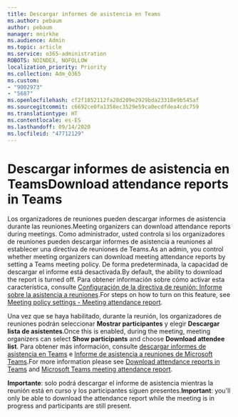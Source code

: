 ```yaml
---
title: Descargar informes de asistencia en Teams
ms.author: pebaum
author: pebaum
manager: mnirkhe
ms.audience: Admin
ms.topic: article
ms.service: o365-administration
ROBOTS: NOINDEX, NOFOLLOW
localization_priority: Priority
ms.collection: Adm_O365
ms.custom:
- "9002973"
- "5687"
ms.openlocfilehash: cf2f1852112fa28d209e2929bda23318e9b545af
ms.sourcegitcommit: c6692ce0fa1358ec3529e59ca0ecdfdea4cdc759
ms.translationtype: HT
ms.contentlocale: es-ES
ms.lasthandoff: 09/14/2020
ms.locfileid: "47712129"
---
```

# <a name="download-attendance-reports-in-teams"></a><span data-ttu-id="cece4-102">Descargar informes de asistencia en Teams</span><span class="sxs-lookup"><span data-stu-id="cece4-102">Download attendance reports in Teams</span></span>

<span data-ttu-id="cece4-103">Los organizadores de reuniones pueden descargar informes de asistencia durante las reuniones.</span><span class="sxs-lookup"><span data-stu-id="cece4-103">Meeting organizers can download attendance reports during meetings.</span></span> <span data-ttu-id="cece4-104">Como administrador, usted controla si los organizadores de reuniones pueden descargar informes de asistencia a reuniones al establecer una directiva de reuniones de Teams.</span><span class="sxs-lookup"><span data-stu-id="cece4-104">As an admin, you control whether meeting organizers can download meeting attendance reports by setting a Teams meeting policy.</span></span> <span data-ttu-id="cece4-105">De forma predeterminada, la capacidad de descargar el informe está desactivada.</span><span class="sxs-lookup"><span data-stu-id="cece4-105">By default, the ability to download the report is turned off.</span></span> <span data-ttu-id="cece4-106">Para obtener información sobre cómo activar esta característica, consulte [Configuración de la directiva de reunión: Informe sobre la asistencia a reuniones](https://docs.microsoft.com/microsoftteams/meeting-policies-in-teams#meeting-policy-settings---meeting-attendance-report).</span><span class="sxs-lookup"><span data-stu-id="cece4-106">For steps on how to turn on this feature, see  [Meeting policy settings - Meeting attendance report](https://docs.microsoft.com/microsoftteams/meeting-policies-in-teams#meeting-policy-settings---meeting-attendance-report).</span></span>

<span data-ttu-id="cece4-107">Una vez que se haya habilitado, durante la reunión, los organizadores de reuniones podrán seleccionar **Mostrar participantes** y elegir **Descargar lista de asistentes**.</span><span class="sxs-lookup"><span data-stu-id="cece4-107">Once this is enabled, during the meeting, meeting organizers can select  **Show participants**  and choose  **Download attendee list**.</span></span> <span data-ttu-id="cece4-108">Para obtener más información, consulte [descargar informes de asistencia en Teams](https://support.office.com/article/download-attendance-reports-in-teams-ae7cf170-530c-47d3-84c1-3aedac74d310) e [Informe de asistencia a reuniones de Microsoft Teams](https://docs.microsoft.com/microsoftteams/teams-analytics-and-reports/meeting-attendance-report).</span><span class="sxs-lookup"><span data-stu-id="cece4-108">For more information please see [Download attendance reports in Teams](https://support.office.com/article/download-attendance-reports-in-teams-ae7cf170-530c-47d3-84c1-3aedac74d310) and [Microsoft Teams meeting attendance report](https://docs.microsoft.com/microsoftteams/teams-analytics-and-reports/meeting-attendance-report).</span></span>

<span data-ttu-id="cece4-109">**Importante**: solo podrá descargar el informe de asistencia mientras la reunión está en curso y los participantes siguen presentes.</span><span class="sxs-lookup"><span data-stu-id="cece4-109">**Important**: you'll only be able to download the attendance report while the meeting is in progress and participants are still present.</span></span>
